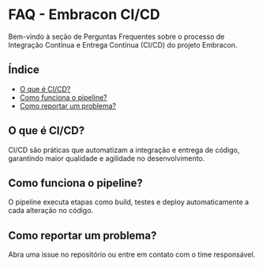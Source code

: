 # FAQ - Embracon CI/CD

Bem-vindo à seção de Perguntas Frequentes sobre o processo de Integração Contínua e Entrega Contínua (CI/CD) do projeto Embracon.

## Índice

- [O que é CI/CD?](#o-que-é-cicd)
- [Como funciona o pipeline?](#como-funciona-o-pipeline)
- [Como reportar um problema?](#como-reportar-um-problema)

## O que é CI/CD?

CI/CD são práticas que automatizam a integração e entrega de código, garantindo maior qualidade e agilidade no desenvolvimento.

## Como funciona o pipeline?

O pipeline executa etapas como build, testes e deploy automaticamente a cada alteração no código.

## Como reportar um problema?

Abra uma issue no repositório ou entre em contato com o time responsável.
